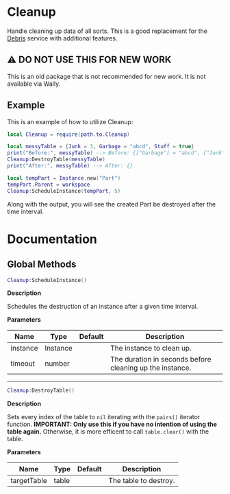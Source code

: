 # Cleanup

Handle cleaning up data of all sorts. This is a good replacement for the [Debris](https://developer.roblox.com/en-us/api-reference/class/Debris) service with additional features.

## ⚠️ DO NOT USE THIS FOR NEW WORK

This is an old package that is not recommended for new work. It is not available via Wally.

## Example

This is an example of how to utilize Cleanup:
```lua
local Cleanup = require(path.to.Cleanup)

local messyTable = {Junk = 3, Garbage = "abcd", Stuff = true}
print("Before:", messyTable) --> Before: {["Garbage"] = "abcd", ["Junk"] = 3, ["Stuff"] = true}
Cleanup:DestroyTable(messyTable)
print("After:", messyTable) --> After: {}

local tempPart = Instance.new("Part")
tempPart.Parent = workspace
Cleanup:ScheduleInstance(tempPart, 5)

```
Along with the output, you will see the created Part be destroyed after the time interval.

# Documentation

## Global Methods

```lua
Cleanup:ScheduleInstance()
```

**Description**

Schedules the destruction of an instance after a given time interval.

**Parameters**

| Name | Type | Default | Description |
| --- | --- | --- | --- |
| instance | Instance | | The instance to clean up. |
| timeout | number | | The duration in seconds before cleaning up the instance. |

---

```lua
Cleanup:DestroyTable()
```

**Description**

Sets every index of the table to `nil` iterating with the `pairs()` iterator function. **IMPORTANT: Only use this if you have no intention of using the table again.** Otherwise, it is more efficent to call `table.clear()` with the table.

**Parameters**

| Name | Type | Default | Description |
| --- | --- | --- | --- |
| targetTable | table | | The table to destroy. |